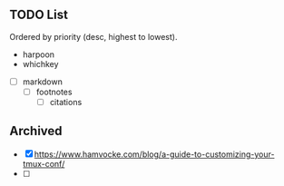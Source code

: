 
## TODO List

Ordered by priority (desc, highest to lowest).

- harpoon
- whichkey
- [ ] markdown
    - [ ] footnotes
        - [ ] citations

## Archived

- [x] https://www.hamvocke.com/blog/a-guide-to-customizing-your-tmux-conf/
- [ ]
